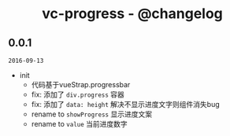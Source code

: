 <h1 align="center">vc-progress - @changelog</h1>

## 0.0.1

`2016-09-13`

- init
  - 代码基于vueStrap.progressbar
  - fix: 添加了 `div.progress` 容器
  - fix: 添加了 `data: height` 解决不显示进度文字则组件消失bug
  - rename to `showProgress` 显示进度文案
  - rename to `value` 当前进度数字
